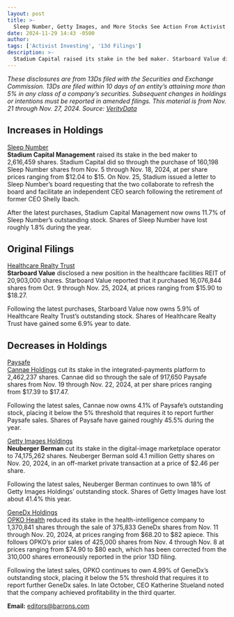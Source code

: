 ```yaml
---
layout: post
title: >-
  Sleep Number, Getty Images, and More Stocks See Action From Activist Investors
date: 2024-11-29 14:43 -0500
author: 
tags: ['Activist Investing', '13d Filings']
description: >-
  Stadium Capital raised its stake in the bed maker. Starboard Value disclosed a new position in Healthcare Realty Trust. Plus, Paysafe, Getty Images, and GeneDx.
---
```





 


 





*These disclosures are from 13Ds filed with the Securities and Exchange Commission. 13Ds are filed within 10 days of an entity’s attaining more than 5% in any class of a company’s securities. Subsequent changes in holdings or intentions must be reported in amended filings. This material is from Nov. 21 through Nov. 27, 2024. Source: [VerityData](http://www.verityplatform.com)*


Increases in Holdings
---------------------

  [Sleep Number](https://www.barrons.com/market-data/stocks/SNBR)   
 **Stadium Capital Management** raised its stake in the bed maker to 2,616,459 shares. Stadium Capital did so through the purchase of 160,198 Sleep Number shares from Nov. 5 through Nov. 18, 2024, at per share prices ranging from \$12.04 to \$15. On Nov. 25, Stadium issued a letter to Sleep Number’s board requesting that the two collaborate to refresh the board and facilitate an independent CEO search following the retirement of former CEO Shelly Ibach.


 After the latest purchases, Stadium Capital Management now owns 11.7% of Sleep Number’s outstanding stock. Shares of Sleep Number have lost roughly 1.8% during the year.


Original Filings
----------------

  [Healthcare Realty Trust](https://www.barrons.com/market-data/stocks/HR)   
 **Starboard Value**  disclosed a new position in the healthcare facilities REIT of 20,903,000 shares. Starboard Value reported that it purchased 16,076,844 shares from Oct. 9 through Nov. 25, 2024, at prices ranging from \$15.90 to \$18.27.


Following the latest purchases, Starboard Value now owns 5.9% of Healthcare Realty Trust’s outstanding stock. Shares of Healthcare Realty Trust have gained some 6.9% year to date.


Decreases in Holdings
---------------------

  [Paysafe](https://www.barrons.com/market-data/stocks/PSFE)   
 [Cannae Holdings](https://www.barrons.com/market-data/stocks/CNNE) cut its stake in the integrated-payments platform to 2,462,237 shares. Cannae did so through the sale of 917,650 Paysafe shares from Nov. 19 through Nov. 22, 2024, at per share prices ranging from \$17.39 to \$17.47.


Following the latest sales, Cannae now owns 4.1% of Paysafe’s outstanding stock, placing it below the 5% threshold that requires it to report further Paysafe sales. Shares of Paysafe have gained roughly 45.5% during the year.


 [Getty Images Holdings](https://www.barrons.com/market-data/stocks/GETY)   
 **Neuberger Berman**  cut its stake in the digital-image marketplace operator to 74,175,262 shares. Neuberger Berman sold 4.1 million Getty shares on Nov. 20, 2024, in an off-market private transaction at a price of \$2.46 per share.


Following the latest sales, Neuberger Berman continues to own 18% of Getty Images Holdings’ outstanding stock. Shares of Getty Images have lost about 41.4% this year.


 [GeneDx Holdings](https://www.barrons.com/market-data/stocks/WGS)   
 [OPKO Health](https://www.barrons.com/market-data/stocks/OPK) reduced its stake in the health-intelligence company to 1,370,841 shares through the sale of 375,833 GeneDx shares from Nov. 11 through Nov. 20, 2024, at prices ranging from \$68.20 to \$82 apiece. This follows OPKO’s prior sales of 425,000 shares from Nov. 4 through Nov. 8 at prices ranging from \$74.90 to \$80 each, which has been corrected from the 310,000 shares erroneously reported in the prior 13D filing.


Following the latest sales, OPKO continues to own 4.99% of GeneDx’s outstanding stock, placing it below the 5% threshold that requires it to report further GeneDx sales. In late October, CEO Katherine Stueland noted that the company achieved profitability in the third quarter.





**Email:**  [editors@barrons.com](mailto:editors@barrons.com)









